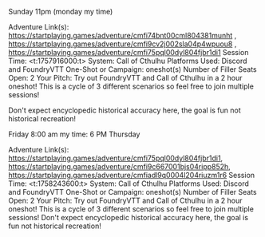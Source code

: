 Sunday 11pm (monday my time)

Adventure Link(s):	https://startplaying.games/adventure/cmfi74bnt00cml804381munht , https://startplaying.games/adventure/cmfi9cv2j002sla04p4wpuou8 , https://startplaying.games/adventure/cmfi75pql00dyl804fjbr1di1
Session Time: <t:1757916000:t>
System:	Call of Cthulhu
Platforms Used:	Discord and FoundryVTT
One-Shot or Campaign: oneshot(s)
Number of Filler Seats Open:	2
Your Pitch:	
Try out FoundryVTT and Call of Cthulhu in a 2 hour oneshot! This is a cycle of 3 different scenarios so feel free to join multiple sessions!

 Don't expect encyclopedic historical accuracy here, the goal is fun not historical recreation!  



Friday 8:00 am my time: 6 PM Thursday

Adventure Link(s):	https://startplaying.games/adventure/cmfi75pql00dyl804fjbr1di1, https://startplaying.games/adventure/cmfi9c667001bjs04ripp852h, https://startplaying.games/adventure/cmfiadl9q0004l204riuzm1r6
Session Time: <t:1758243600:t>
System:	Call of Cthulhu
Platforms Used:	Discord and FoundryVTT
One-Shot or Campaign: oneshot(s)
Number of Filler Seats Open:	2
Your Pitch:	
Try out FoundryVTT and Call of Cthulhu in a 2 hour oneshot! This is a cycle of 3 different scenarios so feel free to join multiple sessions!
 Don't expect encyclopedic historical accuracy here, the goal is fun not historical recreation!  